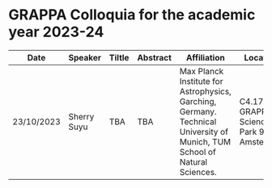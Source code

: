 # GRAPPA Colloquia for the academic year 2023-24

**Date** | **Speaker** | **Tiltle** | **Abstract** | **Affiliation** | **Location** |
--- | --- | --- | --- | --- | --- |
23/10/2023 | Sherry Suyu | TBA | TBA |Max Planck Institute for Astrophysics, Garching, Germany. <br /> Technical University of Munich, TUM School of Natural Sciences.| C4.174, GRAPPA, Science Park 904, Amsterdam |

